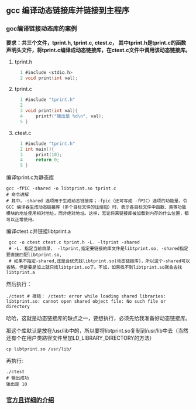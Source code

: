 ## gcc 编译动态链接库并链接到主程序

### gcc编译链接动态库的案例

**要求：共三个文件，tprint.h, tprint.c, ctest.c， 其中tprint.h是tprint.c的函数声明头文件，将tprint.c编译成动态链接库，在ctest.c文件中调用该动态链接库。**

1. tprint.h

   ```c
     1 #include <stdio.h>                                                                                                                                                                                 
     2 void print(int val);
   ```

2. tprint.c

   ```c
     1 #include "tprint.h"
     2 
     3 void print(int val){
     4     printf("输出是 %d\n", val);                                                                                                                                                                    
     5 }
   ```

3. ctest.c

   ```c
     1 #include "tprint.h"                                                                                                                                                                                
     2 int main(){
     3     print(10);
     4     return 0;
     5 }
   ```

   

编译tprint.c为静态库

```shell
gcc -fPIC -shared -o libtprint.so tprint.c
# 命令讲解
# 其中，-shared 选项用于生成动态链接库；-fpic（还可写成 -fPIC）选项的功能是，令 GCC 编译器生成动态链接库（多个目标文件的压缩包）时，表示各目标文件中函数、类等功能模块的地址使用相对地址，而非绝对地址。这样，无论将来链接库被加载到内存的什么位置，都可以正常使用。
```

编译ctest.c并链接libtprint.a

```shell
 gcc -o ctest ctest.c tprint.h -L. -ltprint -shared
 # -L. 指定当前目录， -ltprint,指定要链接的库文件是libtprint.so, -shared指定要直接匹配libtprint.so,
 # 如果不指定-shared,还是会优先找libtprint.so(动态链接库)，所以这个-shared可以省略，但是要是加上就只找libtprint.so了。不加，如果找不到libtprint.so就会去找libtprint.a
```

然后执行：

```shell
./ctest # 报错： /ctest: error while loading shared libraries: libtprint.so: cannot open shared object file: No such file or directory
```



哈哈，这就是动态链接库的缺点之一，要想执行，必须先给我准备好动态链接库。

那这个库默认是放在/usr/lib中的，所以要将libtprint.so复制到/usr/lib中去（当然还有个在用户类路径文件里加LD_LIBRARY_DIRECTORY的方法）

```shell
cp libtprint.so /usr/lib/
```

再执行:

```shell
./ctest 
# 输出成功
输出是 10
```

### [官方且详细的介绍](http://c.biancheng.net/view/8023.html)

